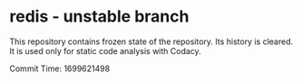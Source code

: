 # redis - unstable branch

This repository contains frozen state of the repository.
Its history is cleared. It is used only for static code
analysis with Codacy.

Commit Time: 1699621498